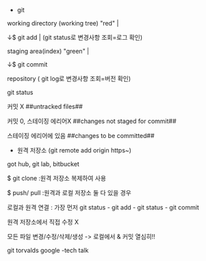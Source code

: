 * git

working directory (working tree)  "red"   |

↓$ git add                                                      | (git status로 변경사항 조회=로그 확인)

staging area(index)   "green"                     |

↓$ git commit

repository ( git log로 변경사항 조회=버전 확인)

git status

커밋 X  ##untracked files##

커밋 0, 스테이징 에리어X  ##changes not staged for commit##

스테이징 에리어에 있음 ##changes to be committed## 



* 원격 저장소 (git remote add origin https~)

got hub, git lab, bitbucket

$ git clone :원격 저장소 복제하여 사용

$ push/ pull :원격과 로컬 저장소 둘 다 있을 경우

로컬과 원격 연결 : 가장 먼저 git status - git add - git status -  git commit

원격 저장소에서 직접 수정 X

모든 파일 변경/수정/삭제/생성 -> 로컬에서 & 커밋 열심히!!



git torvalds google -tech talk
